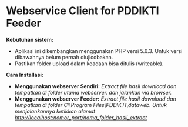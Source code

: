 # Webservice Client for PDDIKTI Feeder

**Kebutuhan sistem:**
* Aplikasi ini dikembangkan menggunakan PHP versi 5.6.3. Untuk versi dibawahnya belum pernah diujicobakan.
* Pastikan folder upload dalam keadaan bisa ditulis (writeable).

**Cara Installasi:**
* **Menggunakan webserver Sendiri:** *Extract file hasil download dan tempatkan di folder utama webserver. dan jalankan via browser.*
* **Menggunakan webserver Feeder:** *Extract file hasil download dan tempatkan di folder C:\Program Files\PDDIKTI\dataweb. Untuk menjalankannya ketikkan alamat [http://localhost:nomor_port/nama_folder_hasil_extract](http://localhost:nomor_port/nama_folder_hasil_extract)*

